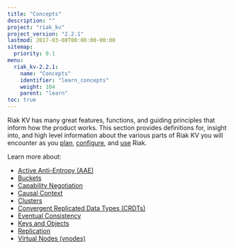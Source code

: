```yaml
---
title: "Concepts"
description: ""
project: "riak_kv"
project_version: "2.2.1"
lastmod: 2017-03-08T00:00:00-00:00
sitemap:
  priority: 0.1
menu:
  riak_kv-2.2.1:
    name: "Concepts"
    identifier: "learn_concepts"
    weight: 104
    parent: "learn"
toc: true
---
```


[concept aae]: {{<baseurl>}}riak/kv/2.2.1/learn/concepts/active-anti-entropy
[concept buckets]: {{<baseurl>}}riak/kv/2.2.1/learn/concepts/buckets
[concept cap neg]: {{<baseurl>}}riak/kv/2.2.1/learn/concepts/capability-negotiation
[concept causal context]: {{<baseurl>}}riak/kv/2.2.1/learn/concepts/causal-context
[concept clusters]: {{<baseurl>}}riak/kv/2.2.1/learn/concepts/clusters
[concept crdts]: {{<baseurl>}}riak/kv/2.2.1/learn/concepts/crdts
[concept eventual consistency]: {{<baseurl>}}riak/kv/2.2.1/learn/concepts/eventual-consistency
[concept keys objects]: {{<baseurl>}}riak/kv/2.2.1/learn/concepts/keys-and-objects
[concept replication]: {{<baseurl>}}riak/kv/2.2.1/learn/concepts/replication
[concept strong consistency]: {{<baseurl>}}riak/kv/2.2.1/using/reference/strong-consistency
[concept vnodes]: {{<baseurl>}}riak/kv/2.2.1/learn/concepts/vnodes
[config index]: {{<baseurl>}}riak/kv/2.2.1/configuring
[plan index]: {{<baseurl>}}riak/kv/2.2.1/setup/planning
[use index]: {{<baseurl>}}riak/kv/2.2.1/using/

Riak KV has many great features, functions, and guiding principles that inform how the product works. This section provides definitions for, insight into, and high level information about the various parts of Riak KV you will encounter as you [plan][plan index], [configure][config index], and [use][use index] Riak.

Learn more about:

* [Active Anti-Entropy (AAE)][concept aae]
* [Buckets][concept buckets]
* [Capability Negotiation][concept cap neg]
* [Causal Context][concept causal context]
* [Clusters][concept clusters]
* [Convergent Replicated Data Types (CRDTs)][concept crdts]
* [Eventual Consistency][concept eventual consistency]
* [Keys and Objects][concept keys objects]
* [Replication][concept replication]
* [Virtual Nodes (vnodes)][concept vnodes]

